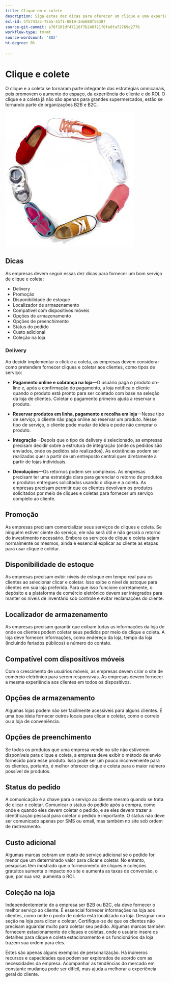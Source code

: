 ```yaml
---
title: Clique em e colete
description: Siga estas dez dicas para oferecer um clique e uma experiência de coleta para seus clientes.
exl-id: 5f5743ac-75a5-41f1-8819-2de088f56387
source-git-commit: e76f101df47116f7b246f21f0fe0fa72769d2776
workflow-type: tm+mt
source-wordcount: '802'
ht-degree: 0%

---
```


# Clique e colete

O clique e a coleta se tornaram parte integrante das estratégias omnicanais, pois promovem o aumento do espaço, da experiência do cliente e do ROI. O clique e a coleta já não são apenas para grandes supermercados, estão se tornando parte de organizações B2B e B2C.

![Sapatos em círculo](../../assets/playbooks/shoes.png)

## Dicas

As empresas devem seguir essas dez dicas para fornecer um bom serviço de clique e coleta:

- Delivery
- Promoção
- Disponibilidade de estoque
- Localizador de armazenamento
- Compatível com dispositivos móveis
- Opções de armazenamento
- Opções de preenchimento
- Status do pedido
- Custo adicional
- Coleção na loja

### Delivery

Ao decidir implementar o click e a coleta, as empresas devem considerar como pretendem fornecer cliques e coletar aos clientes, como tipos de serviço:

- **Pagamento online e cobrança na loja**—O usuário paga o produto on-line e, após a confirmação do pagamento, a loja notifica o cliente quando o produto está pronto para ser coletado com base na seleção da loja de clientes. Coletar o pagamento primeiro ajuda a reservar o produto.

- **Reservar produtos em linha, pagamento e recolha em loja**—Nesse tipo de serviço, o cliente não paga online ao reservar um produto. Nesse tipo de serviço, o cliente pode mudar de ideia e pode não comprar o produto.

- **Integração**—Depois que o tipo de delivery é selecionado, as empresas precisam decidir sobre a estrutura de integração (onde os pedidos são enviados, onde os pedidos são realizados). As existências podem ser realizadas quer a partir de um entreposto central quer diretamente a partir de lojas individuais.

- **Devoluções**—Os retornos podem ser complexos. As empresas precisam ter uma estratégia clara para gerenciar o retorno de produtos e produtos entregues solicitados usando o clique e a coleta. As empresas precisam permitir que os clientes devolvam os produtos solicitados por meio de cliques e coletas para fornecer um serviço completo ao cliente.

## Promoção

As empresas precisam comercializar seus serviços de cliques e coleta. Se ninguém estiver ciente do serviço, ele não será útil e não gerará o retorno do investimento necessário. Embora os serviços de clique e coleta sejam normalmente os mesmos, ainda é essencial explicar ao cliente as etapas para usar clique e coletar.

## Disponibilidade de estoque

As empresas precisam exibir níveis de estoque em tempo real para os clientes ao selecionar clicar e coletar. Isso exibe o nível de estoque para clientes em sua loja preferida. Para que isso funcione corretamente, o depósito e a plataforma de comércio eletrônico devem ser integrados para manter os níveis de inventário sob controle e evitar reclamações do cliente.

## Localizador de armazenamento

As empresas precisam garantir que exibam todas as informações da loja de onde os clientes podem coletar seus pedidos por meio de clique e coleta. A loja deve fornecer informações, como endereço da loja, tempo da loja (incluindo feriados públicos) e número do contato.

## Compatível com dispositivos móveis

Com o crescimento de usuários móveis, as empresas devem criar o site de comércio eletrônico para serem responsivas. As empresas devem fornecer a mesma experiência aos clientes em todos os dispositivos.

## Opções de armazenamento

Algumas lojas podem não ser facilmente acessíveis para alguns clientes. É uma boa ideia fornecer outros locais para clicar e coletar, como o correio ou a loja de conveniência.

## Opções de preenchimento

Se todos os produtos que uma empresa vende no site não estiverem disponíveis para clique e coleta, a empresa deve exibir o método de envio fornecido para esse produto. Isso pode ser um pouco inconveniente para os clientes, portanto, é melhor oferecer clique e coleta para o maior número possível de produtos.

## Status do pedido

A comunicação é a chave para o serviço ao cliente mesmo quando se trata de clicar e coletar. Comunicar o status do pedido após a compra, como onde e quando eles devem coletar o pedido, e se eles devem trazer a identificação pessoal para coletar o pedido é importante. O status não deve ser comunicado apenas por SMS ou email, mas também no site sob ordem de rastreamento.

## Custo adicional

Algumas marcas cobram um custo de serviço adicional se o pedido for menor que um determinado valor para clicar e coletar. No entanto, pesquisas têm mostrado que o fornecimento de cliques e coleções gratuitos aumenta o impacto no site e aumenta as taxas de conversão, o que, por sua vez, aumenta o ROI.

## Coleção na loja

Independentemente de a empresa ser B2B ou B2C, ela deve fornecer o melhor serviço ao cliente. É essencial fornecer informações na loja aos clientes, como onde o ponto de coleta está localizado na loja. Designar uma seção na loja para clicar e coletar. Certifique-se de que os clientes não precisam aguardar muito para coletar seu pedido. Algumas marcas também fornecem estacionamento de cliques e coletas, onde o usuário insere os detalhes para clique e coleta estacionamento e os funcionários da loja trazem sua ordem para eles.

Estes são apenas alguns exemplos de personalização. Há inúmeros recursos e capacidades que podem ser explorados de acordo com as necessidades da empresa. Acompanhar as tendências do mercado em constante mudança pode ser difícil, mas ajuda a melhorar a experiência geral do cliente.

